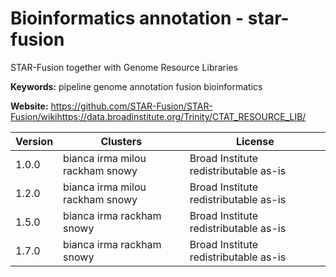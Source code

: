 # Bioinformatics annotation - star-fusion

STAR-Fusion together with Genome Resource Libraries

**Keywords:** pipeline genome annotation fusion bioinformatics

**Website:** <https://github.com/STAR-Fusion/STAR-Fusion/wikihttps://data.broadinstitute.org/Trinity/CTAT_RESOURCE_LIB/>

| Version | Clusters | License |
| ------- | -------- | ------- |
| 1.0.0 | bianca irma milou rackham snowy | Broad Institute redistributable as-is |
| 1.2.0 | bianca irma milou rackham snowy | Broad Institute redistributable as-is |
| 1.5.0 | bianca irma rackham snowy | Broad Institute redistributable as-is |
| 1.7.0 | bianca irma rackham snowy | Broad Institute redistributable as-is |
